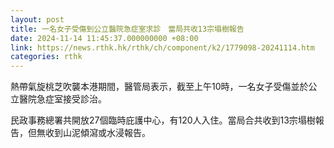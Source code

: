 ```yaml
---
layout: post
title: 一名女子受傷到公立醫院急症室求診　當局共收13宗塌樹報告
date: 2024-11-14 11:45:37.000000000 +08:00
link: https://news.rthk.hk/rthk/ch/component/k2/1779098-20241114.htm
categories: rthk
---
```


熱帶氣旋桃芝吹襲本港期間，醫管局表示，截至上午10時，一名女子受傷並於公立醫院急症室接受診治。

民政事務總署共開放27個臨時庇護中心，有120人入住。當局合共收到13宗塌樹報告，但無收到山泥傾瀉或水浸報告。
